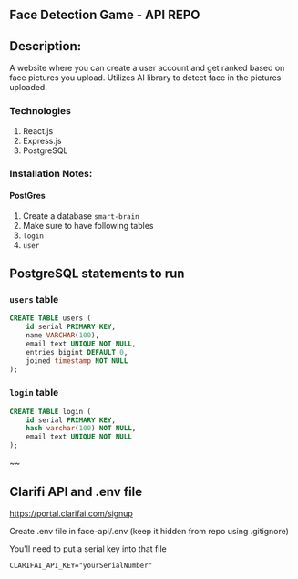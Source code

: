 ## Face Detection Game - API REPO

## Description:
A website where you can create a user account and get ranked based on face pictures you upload. 
Utilizes AI library to detect face in the pictures uploaded.


### Technologies
1. React.js
2. Express.js
3. PostgreSQL


### Installation Notes:

#### PostGres

1. Create a database `smart-brain`
2. Make sure to have following tables
  1. `login`
  2. `user`


## PostgreSQL statements to run
### `users` table
```sql
CREATE TABLE users (
    id serial PRIMARY KEY,
    name VARCHAR(100),
    email text UNIQUE NOT NULL,
    entries bigint DEFAULT 0,
    joined timestamp NOT NULL
);
```



### `login` table

```sql
CREATE TABLE login (
    id serial PRIMARY KEY,
    hash varchar(100) NOT NULL,
    email text UNIQUE NOT NULL
);
```

~~


## Clarifi API and .env file

<https://portal.clarifai.com/signup>

Create .env file in face-api/.env
(keep it hidden from repo using .gitignore)

You'll need to put a serial key into that file
```
CLARIFAI_API_KEY="yourSerialNumber"
```
